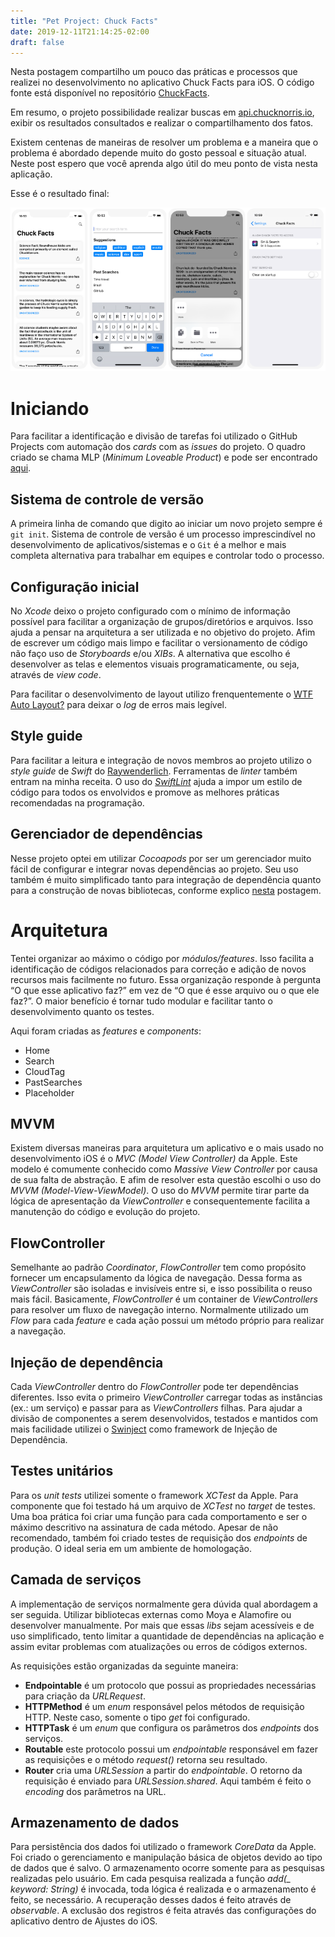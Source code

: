 ```yaml
---
title: "Pet Project: Chuck Facts"
date: 2019-12-11T21:14:25-02:00
draft: false
---
```


Nesta postagem compartilho um pouco das práticas e processos que realizei no desenvolvimento no aplicativo Chuck Facts para iOS. O código fonte está disponível no repositório [ChuckFacts](https://github.com/felipemendes/ChuckFacts).

Em resumo, o projeto possibilidade realizar buscas em [api.chucknorris.io](https://api.chucknorris.io/), exibir os resultados consultados e realizar o compartilhamento dos fatos.

Existem centenas de maneiras de resolver um problema e a maneira que o problema é abordado depende muito do gosto pessoal e situação atual. Neste post espero que você aprenda algo útil do meu ponto de vista nesta aplicação.

Esse é o resultado final:

![Chuck Facts](chuck-facts.png)

# Iniciando

Para facilitar a identificação e divisão de tarefas foi utilizado o GitHub Projects com automação dos *cards* com as *issues* do projeto. O quadro criado se chama MLP (*Minimum Loveable Product*) e pode ser encontrado [aqui](https://github.com/felipemendes/ChuckFacts/projects/1).

## Sistema de controle de versão

A primeira linha de comando que digito ao iniciar um novo projeto sempre é `git init`. Sistema de controle de versão é um processo imprescindível no desenvolvimento de aplicativos/sistemas e o `Git` é a melhor e mais completa alternativa para trabalhar em equipes e controlar todo o processo.

## Configuração inicial

No *Xcode* deixo o projeto configurado com o mínimo de informação possível para facilitar a organização de grupos/diretórios e arquivos. Isso ajuda a pensar na arquitetura a ser utilizada e no objetivo do projeto. Afim de escrever um código mais limpo e facilitar o versionamento de código não faço uso de *Storyboards* e/ou *XIBs*. A alternativa que escolho é desenvolver as telas e elementos visuais programaticamente, ou seja, através de *view code*.

Para facilitar o desenvolvimento de layout utilizo frenquentemente o [WTF Auto Layout?](https://www.wtfautolayout.com/) para deixar o *log* de erros mais legível.

## Style guide

Para facilitar a leitura e integração de novos membros ao projeto utilizo o *style guide* de *Swift* do [Raywenderlich](https://github.com/raywenderlich/swift-style-guide). Ferramentas de *linter* também entram na minha receita. O uso do *[SwiftLint](https://github.com/realm/SwiftLint)* ajuda a impor um estilo de código para todos os envolvidos e promove as melhores práticas recomendadas na programação.

## Gerenciador de dependências

Nesse projeto optei em utilizar *Cocoapods* por ser um gerenciador muito fácil de configurar e integrar novas dependências ao projeto. Seu uso também é muito simplificado tanto para integração de dependência quanto para a construção de novas bibliotecas, conforme explico [nesta](https://felipemendes.netlify.com/bibliotecas-com-cocoapods/bibliotecas-com-cocoapods/) postagem.

# Arquitetura

Tentei organizar ao máximo o código por *módulos/features*. Isso facilita a identificação de códigos relacionados para correção e adição de novos recursos mais facilmente no futuro. Essa organização responde à pergunta “O que esse aplicativo faz?” em vez de “O que é esse arquivo ou o que ele faz?”. O maior benefício é tornar tudo modular e facilitar tanto o desenvolvimento quanto os testes.

Aqui foram criadas as *features* e *components*:
- Home
- Search
- CloudTag
- PastSearches
- Placeholder

## MVVM

Existem diversas maneiras para arquitetura um aplicativo e o mais usado no desenvolvimento iOS é o *MVC (Model View Controller)* da Apple. Este modelo é comumente conhecido como *Massive View Controller* por causa de sua falta de abstração. E afim de resolver esta questão escolhi o uso do *MVVM (Model-View-ViewModel)*. O uso do *MVVM* permite tirar parte da lógica de apresentação da *ViewController* e consequentemente facilita a manutenção do código e evolução do projeto.

## FlowController

Semelhante ao padrão *Coordinator*, *FlowController* tem como propósito fornecer um encapsulamento da lógica de navegação. Dessa forma as *ViewController* são isoladas e invisíveis entre si, e isso possibilita o reuso mais fácil. Basicamente, *FlowController* é um container de *ViewControllers* para resolver um fluxo de navegação interno. Normalmente utilizado um *Flow* para cada *feature* e cada ação possui um método próprio para realizar a navegação.

## Injeção de dependência

Cada *ViewController* dentro do *FlowController* pode ter dependências diferentes. Isso evita o primeiro *ViewController* carregar todas as instâncias (ex.: um serviço) e passar para as *ViewControllers* filhas. Para ajudar a divisão de componentes a serem desenvolvidos, testados e mantidos com mais facilidade utilizei o [Swinject](https://github.com/Swinject/Swinject) como framework de Injeção de Dependência.

## Testes unitários

Para os *unit tests* utilizei somente o framework *XCTest* da Apple. Para componente que foi testado há um arquivo de *XCTest* no *target* de testes. Uma boa prática foi criar uma função para cada comportamento e ser o máximo descritivo na assinatura de cada método. Apesar de não recomendado, também foi criado testes de requisição dos *endpoints* de produção. O ideal seria em um ambiente de homologação.

## Camada de serviços

A implementação de serviços normalmente gera dúvida qual abordagem a ser seguida. Utilizar bibliotecas externas como Moya e Alamofire ou desenvolver manualmente. Por mais que essas *libs* sejam acessíveis e de uso simplificado, tento limitar a quantidade de dependências na aplicação e assim evitar problemas com atualizações ou erros de códigos externos.

As requisições estão organizadas da seguinte maneira:

- **Endpointable** é um protocolo que possui as propriedades necessárias para criação da *URLRequest*.
- **HTTPMethod** é um *enum* responsável pelos métodos de requisição HTTP. Neste caso, somente o tipo *get* foi configurado.
- **HTTPTask** é um *enum* que configura os parâmetros dos *endpoints* dos serviços.
- **Routable** este protocolo possui um *endpointable* responsável em fazer as requisições e o método *request()* retorna seu resultado.
- **Router** cria uma *URLSession* a partir do *endpointable*. O retorno da requisição é enviado para *URLSession.shared*. Aqui também é feito o *encoding* dos parâmetros na URL.

## Armazenamento de dados

Para persistência dos dados foi utilizado o framework *CoreData* da Apple. Foi criado o gerenciamento e manipulação básica de objetos devido ao tipo de dados que é salvo. O armazenamento ocorre somente para as pesquisas realizadas pelo usuário. Em cada pesquisa realizada a função *add(_ keyword: String)* é invocada, toda lógica é realizada e o armazenamento é feito, se necessário. A recuperação desses dados é feito através de *observable*. A exclusão dos registros é feita através das configurações do aplicativo dentro de Ajustes do iOS.